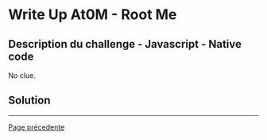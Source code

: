 # Write Up At0M - Root Me

## Description du challenge - Javascript - Native code

No clue. 

## Solution

-------------
[Page précedente](https://marc-emmanuel9.github.io/Root%20Me/)